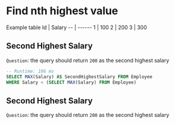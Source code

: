 # Find nth highest value

Example table
Id | Salary
-- | ------
1  | 100
2  | 200
3  | 300

## Second Highest Salary

`Question`: the query should return `200` as the second highest salary

```sql
-- Runtime: 106 ms
SELECT MAX(Salary) AS SecondHighestSalary FROM Employee
WHERE Salary < (SELECT MAX(Salary) FROM Employee)
```


## Second Highest Salary

`Question`: the query should return `200` as the second highest salary
